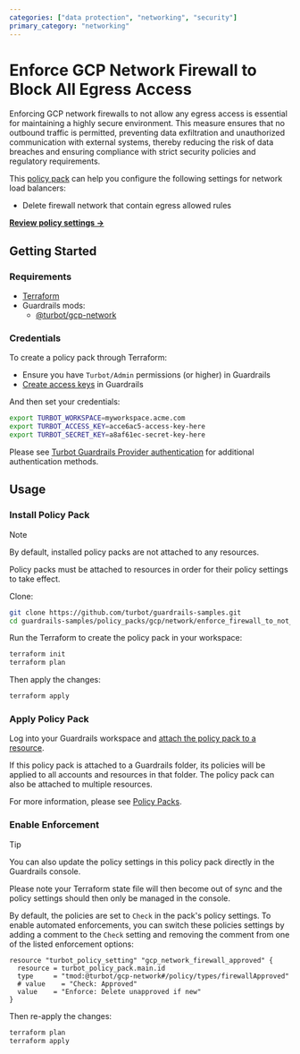 ```yaml
---
categories: ["data protection", "networking", "security"]
primary_category: "networking"
---
```


# Enforce GCP Network Firewall to Block All Egress Access

Enforcing GCP network firewalls to not allow any egress access is essential for maintaining a highly secure environment. This measure ensures that no outbound traffic is permitted, preventing data exfiltration and unauthorized communication with external systems, thereby reducing the risk of data breaches and ensuring compliance with strict security policies and regulatory requirements.

This [policy pack](https://turbot.com/guardrails/docs/concepts/policy-packs) can help you configure the following settings for network load balancers:

- Delete firewall network that contain egress allowed rules

**[Review policy settings →](https://hub.guardrails.turbot.com/policy-packs/gcp_network_enforce_firewall_to_not_allow_egress_access/settings)**

## Getting Started

### Requirements

- [Terraform](https://developer.hashicorp.com/terraform/install)
- Guardrails mods:
  - [@turbot/gcp-network](https://hub.guardrails.turbot.com/mods/gcp/mods/gcp-network)

### Credentials

To create a policy pack through Terraform:

- Ensure you have `Turbot/Admin` permissions (or higher) in Guardrails
- [Create access keys](https://turbot.com/guardrails/docs/guides/iam/access-keys#generate-a-new-guardrails-api-access-key) in Guardrails

And then set your credentials:

```sh
export TURBOT_WORKSPACE=myworkspace.acme.com
export TURBOT_ACCESS_KEY=acce6ac5-access-key-here
export TURBOT_SECRET_KEY=a8af61ec-secret-key-here
```

Please see [Turbot Guardrails Provider authentication](https://registry.terraform.io/providers/turbot/turbot/latest/docs#authentication) for additional authentication methods.

## Usage

### Install Policy Pack

> [!NOTE]
> By default, installed policy packs are not attached to any resources.
>
> Policy packs must be attached to resources in order for their policy settings to take effect.

Clone:

```sh
git clone https://github.com/turbot/guardrails-samples.git
cd guardrails-samples/policy_packs/gcp/network/enforce_firewall_to_not_allow_egress_access
```

Run the Terraform to create the policy pack in your workspace:

```sh
terraform init
terraform plan
```

Then apply the changes:

```sh
terraform apply
```

### Apply Policy Pack

Log into your Guardrails workspace and [attach the policy pack to a resource](https://turbot.com/guardrails/docs/guides/policy-packs#attach-a-policy-pack-to-a-resource).

If this policy pack is attached to a Guardrails folder, its policies will be applied to all accounts and resources in that folder. The policy pack can also be attached to multiple resources.

For more information, please see [Policy Packs](https://turbot.com/guardrails/docs/concepts/policy-packs).

### Enable Enforcement

> [!TIP]
> You can also update the policy settings in this policy pack directly in the Guardrails console.
>
> Please note your Terraform state file will then become out of sync and the policy settings should then only be managed in the console.

By default, the policies are set to `Check` in the pack's policy settings. To enable automated enforcements, you can switch these policies settings by adding a comment to the `Check` setting and removing the comment from one of the listed enforcement options:

```hcl
resource "turbot_policy_setting" "gcp_network_firewall_approved" {
  resource = turbot_policy_pack.main.id
  type     = "tmod:@turbot/gcp-network#/policy/types/firewallApproved"
  # value    = "Check: Approved"
  value    = "Enforce: Delete unapproved if new"
}
```

Then re-apply the changes:

```sh
terraform plan
terraform apply
```
